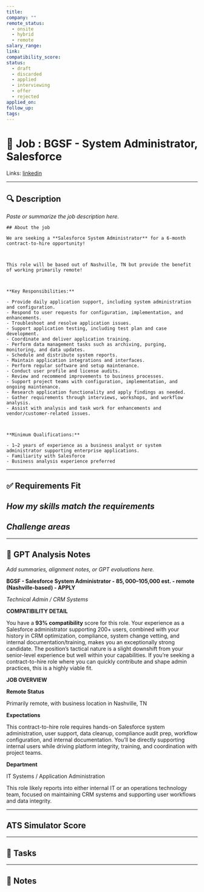 ```yaml
---
title: 
company: ""
remote_status:
  - onsite
  - hybrid
  - remote
salary_range: 
link: 
compatibility_score: 
status:
  - draft
  - discarded
  - applied
  - interviewing
  - offer
  - rejected
applied_on: 
follow_up: 
tags:
---
```

# 📄 Job : BGSF - System Administrator, Salesforce

Links: 
[linkedin](https://www.linkedin.com/jobs/view/4264698171)



---

## 🔍 Description
_Paste or summarize the job description here._

```
## About the job

We are seeking a **Salesforce System Administrator** for a 6-month contract-to-hire opportunity!

  

This role will be based out of Nashville, TN but provide the benefit of working primarily remote!

  

**Key Responsibilities:**

- Provide daily application support, including system administration and configuration.
- Respond to user requests for configuration, implementation, and enhancements.
- Troubleshoot and resolve application issues.
- Support application testing, including test plan and case development.
- Coordinate and deliver application training.
- Perform data management tasks such as archiving, purging, monitoring, and data updates.
- Schedule and distribute system reports.
- Maintain application integrations and interfaces.
- Perform regular software and setup maintenance.
- Conduct user profile and license audits.
- Review and recommend improvements to business processes.
- Support project teams with configuration, implementation, and ongoing maintenance.
- Research application functionality and apply findings as needed.
- Gather requirements through interviews, workshops, and workflow analysis.
- Assist with analysis and task work for enhancements and vendor/customer-related issues.

  

**Minimum Qualifications:**

- 1–2 years of experience as a business analyst or system administrator supporting enterprise applications.
- Familiarity with Salesforce
- Business analysis experience preferred
```

---

## ✅ Requirements Fit

*How my skills match the requirements*
- 

*Challenge areas* 
- 

---

## 🧠 GPT Analysis  Notes
_Add summaries, alignment notes, or GPT evaluations here._


**BGSF - Salesforce System Administrator - $85,000–$105,000 est. - remote (Nashville-based) - APPLY**


_Technical Admin / CRM Systems_

**COMPATIBILITY DETAIL**

You have a **93% compatibility** score for this role. Your experience as a Salesforce administrator supporting 200+ users, combined with your history in CRM optimization, compliance, system change vetting, and internal documentation/training, makes you an exceptionally strong candidate. The position’s tactical nature is a slight downshift from your senior-level experience but well within your capabilities. If you’re seeking a contract-to-hire role where you can quickly contribute and shape admin practices, this is a highly viable fit.


**JOB OVERVIEW**

**Remote Status**

Primarily remote, with business location in Nashville, TN

**Expectations**

This contract-to-hire role requires hands-on Salesforce system administration, user support, data cleanup, compliance audit prep, workflow configuration, and internal documentation. You’ll be directly supporting internal users while driving platform integrity, training, and coordination with project teams.


**Department**

IT Systems / Application Administration

This role likely reports into either internal IT or an operations technology team, focused on maintaining CRM systems and supporting user workflows and data integrity.

---

## ATS Simulator Score


---

## 📝 Tasks



---

## 📓 Notes




